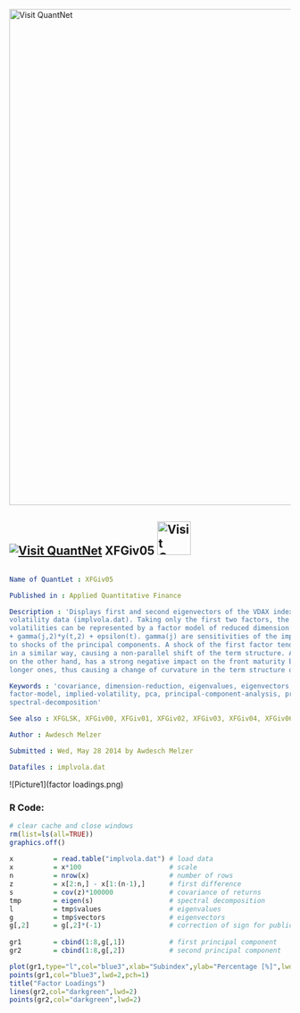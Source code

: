 
[<img src="https://github.com/QuantLet/Styleguide-and-FAQ/blob/master/pictures/banner.png" width="888" alt="Visit QuantNet">](http://quantlet.de/)

## [<img src="https://github.com/QuantLet/Styleguide-and-FAQ/blob/master/pictures/qloqo.png" alt="Visit QuantNet">](http://quantlet.de/) **XFGiv05** [<img src="https://github.com/QuantLet/Styleguide-and-FAQ/blob/master/pictures/QN2.png" width="60" alt="Visit QuantNet 2.0">](http://quantlet.de/)

```yaml

Name of QuantLet : XFGiv05

Published in : Applied Quantitative Finance

Description : 'Displays first and second eigenvectors of the VDAX index for the ATM implied
volatility data (implvola.dat). Taking only the first two factors, the time series of implied ATM
volatilities can be represented by a factor model of reduced dimension: x(t,j) = gamma(j,1)*y(t,1)
+ gamma(j,2)*y(t,2) + epsilon(t). gamma(j) are sensitivities of the implied volatility time series
to shocks of the principal components. A shock of the first factor tends to affect all maturities
in a similar way, causing a non-parallel shift of the term structure. A shock of the second factor,
on the other hand, has a strong negative impact on the front maturity but a positive impact on the
longer ones, thus causing a change of curvature in the term structure of implied volatilities.'

Keywords : 'covariance, dimension-reduction, eigenvalues, eigenvectors, factor-loadings,
factor-model, implied-volatility, pca, principal-component-analysis, principal-components,
spectral-decomposition'

See also : XFGLSK, XFGiv00, XFGiv01, XFGiv02, XFGiv03, XFGiv04, XFGiv06

Author : Awdesch Melzer

Submitted : Wed, May 28 2014 by Awdesch Melzer

Datafiles : implvola.dat

```

![Picture1](factor loadings.png)


### R Code:
```r
# clear cache and close windows
rm(list=ls(all=TRUE))
graphics.off()
 
x          = read.table("implvola.dat") # load data
x          = x*100                      # scale
n          = nrow(x)                    # number of rows
z          = x[2:n,] - x[1:(n-1),]      # first difference
s          = cov(z)*100000              # covariance of returns
tmp        = eigen(s)                   # spectral decomposition
l          = tmp$values                 # eigenvalues
g          = tmp$vectors                # eigenvectors
g[,2]      = g[,2]*(-1)                 # correction of sign for publication purpose
  
gr1        = cbind(1:8,g[,1])           # first principal component
gr2        = cbind(1:8,g[,2])           # second principal component

plot(gr1,type="l",col="blue3",xlab="Subindex",ylab="Percentage [%]",lwd=2,ylim=c(min(g[,1:2]),max(g[,1:2])))
points(gr1,col="blue3",lwd=2,pch=1)
title("Factor Loadings")
lines(gr2,col="darkgreen",lwd=2)
points(gr2,col="darkgreen",lwd=2)


```
